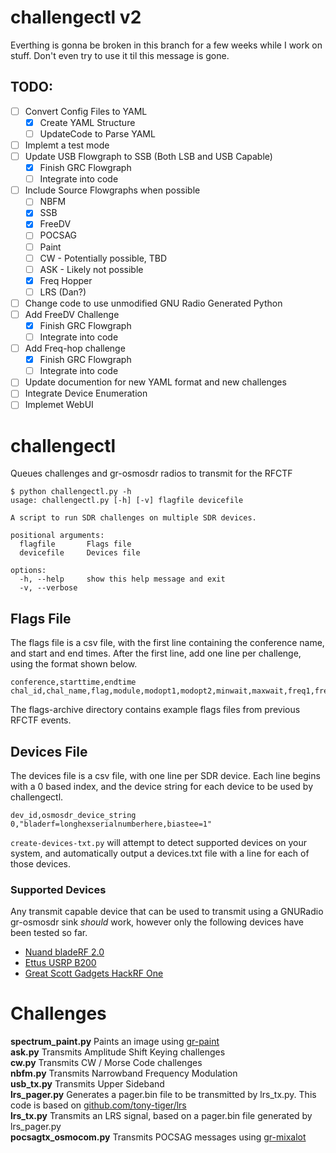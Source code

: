 # challengectl v2

Everthing is gonna be broken in this branch for a few weeks while I work on stuff. Don't even try to use it til this message is gone.

## TODO:
- [ ] Convert Config Files to YAML
  - [x] Create YAML Structure
  - [ ] UpdateCode to Parse YAML
- [ ] Implemt a test mode
- [ ] Update USB Flowgraph to SSB (Both LSB and USB Capable)
  - [x] Finish GRC Flowgraph
  - [ ] Integrate into code
- [ ] Include Source Flowgraphs when possible
  - [ ] NBFM
  - [x] SSB
  - [x] FreeDV
  - [ ] POCSAG
  - [ ] Paint
  - [ ] CW - Potentially possible, TBD
  - [ ] ASK - Likely not possible
  - [x] Freq Hopper
  - [ ] LRS (Dan?)
- [ ] Change code to use unmodified GNU Radio Generated Python
- [ ] Add FreeDV Challenge
  - [x] Finish GRC Flowgraph
  - [ ] Integrate into code
- [ ] Add Freq-hop challenge
  - [x] Finish GRC Flowgraph
  - [ ] Integrate into code
- [ ] Update documention for new YAML format and new challenges
- [ ] Integrate Device Enumeration
- [ ] Implemet WebUI

# challengectl
Queues challenges and gr-osmosdr radios to transmit for the RFCTF

```
$ python challengectl.py -h
usage: challengectl.py [-h] [-v] flagfile devicefile

A script to run SDR challenges on multiple SDR devices.

positional arguments:
  flagfile       Flags file
  devicefile     Devices file

options:
  -h, --help     show this help message and exit
  -v, --verbose
```

## Flags File
The flags file is a csv file, with the first line containing the conference name, and start and end times. After the first line, add one line per challenge, using the format shown below.
```
conference,starttime,endtime
chal_id,chal_name,flag,module,modopt1,modopt2,minwait,maxwait,freq1,freq2,freq3
```
The flags-archive directory contains example flags files from previous RFCTF events.

## Devices File
The devices file is a csv file, with one line per SDR device. Each line begins with a 0 based index, and the device string for each device to be used by challengectl.
```
dev_id,osmosdr_device_string
0,"bladerf=longhexserialnumberhere,biastee=1"
```
`create-devices-txt.py` will attempt to detect supported devices on your system, and automatically output a devices.txt file with a line for each of those devices.

### Supported Devices
Any transmit capable device that can be used to transmit using a GNURadio gr-osmosdr sink *should* work, however only the following devices have been tested so far.
- [Nuand bladeRF 2.0](https://www.nuand.com/bladerf-2-0-micro/)
- [Ettus USRP B200](https://www.ettus.com/all-products/ub200-kit/)
- [Great Scott Gadgets HackRF One](https://greatscottgadgets.com/hackrf/one/)

# Challenges
**spectrum_paint.py** Paints an image using [gr-paint](https://github.com/drmpeg/gr-paint)<br/>
**ask.py** Transmits Amplitude Shift Keying challenges<br/>
**cw.py** Transmits CW / Morse Code challenges<br/>
**nbfm.py** Transmits Narrowband Frequency Modulation<br/>
**usb_tx.py** Transmits Upper Sideband<br/>
**lrs_pager.py** Generates a pager.bin file to be transmitted by lrs_tx.py. This code is based on [github.com/tony-tiger/lrs](https://github.com/tony-tiger/lrs)<br/>
**lrs_tx.py** Transmits an LRS signal, based on a pager.bin file generated by lrs_pager.py<br/>
**pocsagtx_osmocom.py** Transmits POCSAG messages using [gr-mixalot](https://github.com/unsynchronized/gr-mixalot)<br/>
